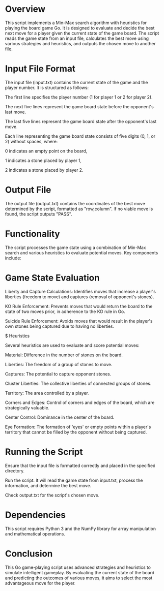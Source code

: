 

# Overview

This script implements a Min-Max search algorithm with heuristics for playing the board game Go. It is designed to evaluate and decide the best next move for a player given the current state of the game board. The script reads the game state from an input file, calculates the best move using various strategies and heuristics, and outputs the chosen move to another file.

# Input File Format

The input file (input.txt) contains the current state of the game and the player number. It is structured as follows:


The first line specifies the player number (1 for player 1 or 2 for player 2).

The next five lines represent the game board state before the opponent's last move.

The last five lines represent the game board state after the opponent's last move.

Each line representing the game board state consists of five digits (0, 1, or 2) without spaces, where:

0 indicates an empty point on the board,

1 indicates a stone placed by player 1,

2 indicates a stone placed by player 2.

# Output File

The output file (output.txt) contains the coordinates of the best move determined by the script, formatted as "row,column". If no viable move is found, the script outputs "PASS".


# Functionality

The script processes the game state using a combination of Min-Max search and various heuristics to evaluate potential moves. Key components include:


# Game State Evaluation

Liberty and Capture Calculations: Identifies moves that increase a player's liberties (freedom to move) and captures (removal of opponent's stones).

KO Rule Enforcement: Prevents moves that would return the board to the state of two moves prior, in adherence to the KO rule in Go.

Suicide Rule Enforcement: Avoids moves that would result in the player's own stones being captured due to having no liberties.

$ Heuristics

Several heuristics are used to evaluate and score potential moves:



Material: Difference in the number of stones on the board.

Liberties: The freedom of a group of stones to move.

Captures: The potential to capture opponent stones.

Cluster Liberties: The collective liberties of connected groups of stones.

Territory: The area controlled by a player.

Corners and Edges: Control of corners and edges of the board, which are strategically valuable.

Center Control: Dominance in the center of the board.

Eye Formation: The formation of 'eyes' or empty points within a player's territory that cannot be filled by the opponent without being captured.

# Running the Script

Ensure that the input file is formatted correctly and placed in the specified directory.

Run the script. It will read the game state from input.txt, process the information, and determine the best move.

Check output.txt for the script's chosen move.

# Dependencies

This script requires Python 3 and the NumPy library for array manipulation and mathematical operations.

# Conclusion

This Go game-playing script uses advanced strategies and heuristics to simulate intelligent gameplay. By evaluating the current state of the board and predicting the outcomes of various moves, it aims to select the most advantageous move for the player.


